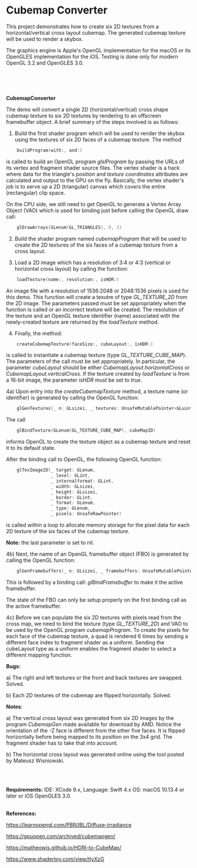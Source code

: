 # Cubemap Converter


This project demonstrates how to create six 2D textures from a horizontal/vertical cross layout cubemap. The generated cubemap texture will be used to render a skybox.

The graphics engine is Apple's OpenGL implementation for the macOS or its OpenGLES implementation for the iOS.
Testing is done only for modern OpenGL 3.2 and OpenGLES 3.0.

<br />
<br />
<br />

**CubemapConverter**

The demo will convert a single 2D (horizontal/vertical) cross shape cubemap texture to six 2D textures by rendering to an offscreen framebuffer object. A brief summary of the steps involved is as follows:

1) Build the first shader program which will be used to render the skybox using the textures of six 2D faces of a cubemap texture. The method


```swift
    buildProgram(with:, and:)
```

is called to build an OpenGL program *glslProgram* by passing the URLs of its vertex and fragment shader source files. The vertex shader is a hack where data for the triangle's *position* and *texture coordinates* attributes are calculated and output to the GPU on the fly. Basically, the vertex shader's job is to serve up a 2D (triangular) canvas which covers the entire (rectangular) clip space.

On the CPU side, we still need to get OpenGL to generate a Vertex Array Object (VAO) which is used for binding just before calling the OpenGL draw call:


```swift
    glDrawArrays(GLenum(GL_TRIANGLES), 0, 3)
```

2) Build the shader program named *cubemapProgram* that will be used to create the 2D textures of the six faces of a cubemap texture from a cross layout. 


3) Load a 2D image which has a resolution of 3:4 or 4:3 (vertical or horizontal cross layout) by calling the function:

```swift
    loadTexture(name:, resolution:, isHDR:)
```

An image file with a resolution of 1536:2048 or 2048:1536 pixels is used for this demo. This function will create a texutre of type *GL_TEXTURE_2D* from the 2D image. The parameters passed must be set appropriately when the function is called or an incorrect texture will be created. The resolution of the texture and an OpenGL texture identifier (name) associated with the newly-created texture are returned by the *loadTexture* method.


4) Finally, the method:

```swift
    createCubemapTexture(faceSize:, cubeLayout:, isHDR:)
```

is called to instantiate a cubemap texture (type *GL_TEXTURE_CUBE_MAP*). The parameters of the call must be set appropriately. In particular, the parameter *cubeLayout* should be either *CubemapLayout.horizontalCross* or *CubemapLayout.verticalCross*. If the texture created by *loadTexture* is from a 16-bit image, the parameter *isHDR* must be set to *true*.


4a) Upon entry into the *createCubemapTexture* method, a texture name (or identifier) is generated by calling the OpenGL function:

```swift
    glGenTextures(_ n: GLsizei, _ textures: UnsafeMutablePointer<GLuint>!)
```

The call

```swift
    glBindTexture(GLenum(GL_TEXTURE_CUBE_MAP), cubeMapID)
```

informs OpenGL to create the texture object as a cubemap texture and reset it to its default state.

After the binding call to OpenGL, the following OpenGL function:

```swift
    glTexImage2D(_ target: GLenum,
                 _ level: GLint,
                 _ internalformat: GLint,
                 _ width: GLsizei,
                 _ height: GLsizei,
                 _ border: GLint,
                 _ format: GLenum,
                 _ type: GLenum,
                 _ pixels: UnsafeRawPointer)
```

is called within a loop to allocate memory storage for the pixel data for each 2D texture of the six faces of the cubemap texture.

**Note:** the last parameter is set to nil. 

4b) Next, the name of an OpenGL framebuffer object (FBO) is generated by calling the OpenGL function:

```swift
    glGenFramebuffers(_ n: GLsizei, _ framebuffers: UnsafeMutablePointer<GLuint>!)
```

This is followed by a binding call: *glBindFramebuffer* to make it the active framebuffer.

The state of the FBO can only be setup properly on the first binding call as the active framebuffer.


4c) Before we can populate the six 2D textures with pixels read from the cross map, we need to bind the texture (type *GL_TEXTURE_2D*) and VAO to be used by the OpenGL program *cubemapProgram*. To create the pixels for each face of the cubemap texture, a quad is rendered 6 times by sending a different face index to fragment shader as a uniform. Sending the cubeLayout type as a uniform enables the fragment shader to select a different mapping function.



**Bugs:**

a) The right and left textures or the front and back textures are swapped. Solved. 

b) Each 2D textures of the cubemap are flipped horizontally. Solved.


**Notes**:

a) The vertical cross layout was generated from six 2D images by the program *CubemapGen* made available for download by AMD. Notice the orientation of the -Z face is different from the other five faces. It is flipped horizontally before being mapped to its position on the 3x4 grid. The fragment shader has to take that into account.

b) The horizontal cross layout was generated online using the tool posted by Mateusz Wisniowski.

<br />
<br />

**Requirements:**
IDE: XCode 9.x, 
Language: Swift 4.x
OS: macOS 10.13.4 or later or iOS OpenGLES 3.0.
<br />
<br />

**References:**

https://learnopengl.com/PBR/IBL/Diffuse-irradiance

https://gpuopen.com/archived/cubemapgen/

https://matheowis.github.io/HDRI-to-CubeMap/

https://www.shadertoy.com/view/tlyXzG
